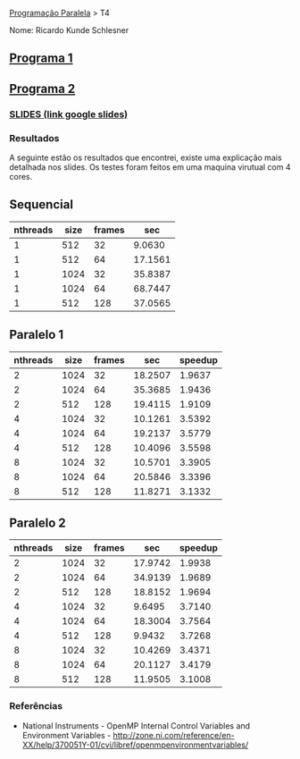 [Programação Paralela](https://github.com/AndreaInfUFSM/elc139-2018a) > T4

Nome: Ricardo Kunde Schlesner

## [Programa 1](https://github.com/kadykunde/elc139-2019a/blob/master/trabalhos/t4/fractalpar1.cpp)
## [Programa 2](https://github.com/kadykunde/elc139-2019a/blob/master/trabalhos/t4/fractalpar2.cpp)

### [SLIDES (link google slides)](https://docs.google.com/presentation/d/12o3TLfig8YaOCGtZA9ZDuOd5XQ4EqBn1ItFaJaYqy7Y/edit?usp=sharing)

### Resultados

A seguinte estão os resultados que encontrei, existe uma explicação mais detalhada nos slides.
Os testes foram feitos em uma maquina virutual com 4 cores.

## Sequencial

| nthreads | size    | frames    | sec     |
|----------|---------|-----------|---------|
| 1        | 512     | 32        | 9.0630  |
| 1        | 512     | 64        | 17.1561 |
| 1        | 1024    | 32        | 35.8387 |
| 1        | 1024    | 64        | 68.7447 |
| 1        | 512     | 128       | 37.0565 |


## Paralelo 1

| nthreads | size    | frames    | sec     | speedup | 
|----------|---------|-----------|---------|---------|
| 2        | 1024    | 32        | 18.2507 | 1.9637  |
| 2        | 1024    | 64        | 35.3685 | 1.9436  |
| 2        | 512     | 128       | 19.4115 | 1.9109  |
| 4        | 1024    | 32        | 10.1261 | 3.5392  |
| 4        | 1024    | 64        | 19.2137 | 3.5779  |
| 4        | 512     | 128       | 10.4096 | 3.5598  |
| 8        | 1024    | 32        | 10.5701 | 3.3905  |
| 8        | 1024    | 64        | 20.5846 | 3.3396  |
| 8        | 512     | 128       | 11.8271 | 3.1332  |


## Paralelo 2

| nthreads | size    | frames    | sec     | speedup | 
|----------|---------|-----------|---------|---------|
| 2        | 1024    | 32        | 17.9742 | 1.9938  |
| 2        | 1024    | 64        | 34.9139 | 1.9689  |
| 2        | 512     | 128       | 18.8152 | 1.9694  |
| 4        | 1024    | 32        | 9.6495  | 3.7140  |
| 4        | 1024    | 64        | 18.3004 | 3.7564  |
| 4        | 512     | 128       | 9.9432  | 3.7268  |
| 8        | 1024    | 32        | 10.4269 | 3.4371  |
| 8        | 1024    | 64        | 20.1127 | 3.4179  |
| 8        | 512     | 128       | 11.9505 | 3.1008  |


### Referências
- National Instruments - OpenMP Internal Control Variables and Environment Variables - http://zone.ni.com/reference/en-XX/help/370051Y-01/cvi/libref/openmpenvironmentvariables/


